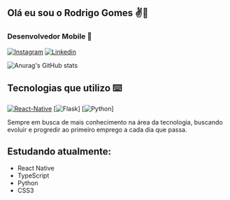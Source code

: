 ## Olá eu sou o Rodrigo Gomes ✌️👋
### Desenvolvedor Mobile 📱

[![Instagram](https://img.shields.io/badge/Instagram-E4405F?style=for-the-badge&logo=instagram&logoColor=white)](https://www.instagram.com/rg__system/)
[![Linkedin](https://img.shields.io/badge/LinkedIn-0077B5?style=for-the-badge&logo=linkedin&logoColor=white)](https://www.linkedin.com/in/rodrigo-s2-2a5ab7222/)

![Anurag's GitHub stats](https://github-readme-stats.vercel.app/api?username=RGSntj&show_icons=true&theme=dracula)

## Tecnologias que utilizo ⌨️

[![React-Native](https://img.shields.io/badge/React_Native-20232A?style=for-the-badge&logo=react&logoColor=61DAFB)]()
[![Flask](https://img.shields.io/badge/Flask-000000?style=for-the-badge&logo=flask&logoColor=white)]
[![Python](https://img.shields.io/badge/Python-14354C?style=for-the-badge&logo=python&logoColor=white)]

Sempre em busca de mais conhecimento na área da tecnologia, buscando evoluir e progredir ao primeiro emprego a cada dia que passa.

## Estudando atualmente:
- React Native
- TypeScript
- Python
- CSS3
